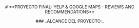 <p align="center">
# **PROYECTO FINAL: YELP & GOOGLE MAPS - REVIEWS AND RECOMMENDATIONS**
</p>

<p align="center">
### _ALCANCE DEL PROYECTO:_
</p>
